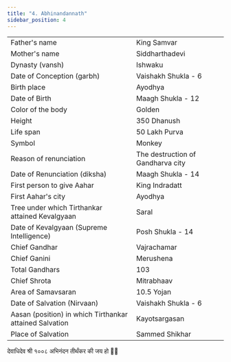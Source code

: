 ```yaml
---
title: "4. Abhinandannath"
sidebar_position: 4
---
```


|   |   |
|---|---|
| Father's name | King Samvar |
| Mother's name | Siddharthadevi |
| Dynasty (vansh) | Ishwaku |
| Date of Conception (garbh) | Vaishakh Shukla - 6 |
| Birth place | Ayodhya |
| Date of Birth | Maagh Shukla - 12 |
| Color of the body | Golden |
| Height | 350 Dhanush |
| Life span | 50 Lakh Purva |
| Symbol | Monkey |
| Reason of renunciation | The destruction of Gandharva city |
| Date of Renunciation (diksha) | Maagh Shukla - 14 |
| First person to give Aahar | King Indradatt |
| First Aahar's city | Ayodhya |
| Tree under which Tirthankar attained Kevalgyaan | Saral |
| Date of Kevalgyaan (Supreme Intelligence) | Posh Shukla - 14 |
| Chief Gandhar | Vajrachamar |
| Chief Ganini | Merushena |
| Total Gandhars | 103 |
| Chief Shrota | Mitrabhaav |
| Area of Samavsaran | 10.5 Yojan |
| Date of Salvation (Nirvaan) | Vaishakh Shukla - 6 |
| Aasan (position) in which Tirthankar attained Salvation | Kayotsargasan |
| Place of Salvation | Sammed Shikhar |

<p style={{textAlign: "center", fontWeight: 'bold'}}>देवाधिदेव श्री १००८ अभिनंदन तीर्थंकर की जय हो 🙏🏻</p>